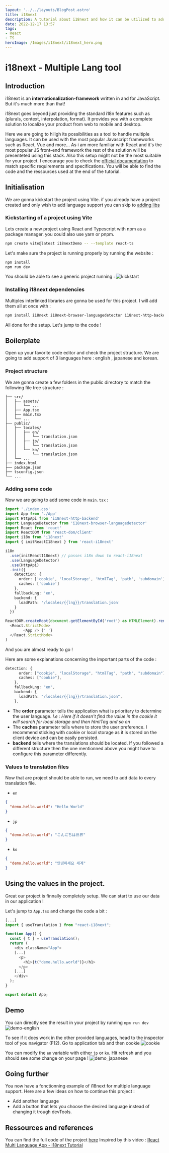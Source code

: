 ```yaml
---
layout: '../../layouts/BlogPost.astro'
title: i18next
description: A tutorial about i18next and how it can be utilized to add multiple language support to a react web application.
date: 2022-12-17 13:57
tags:
- React
- TS
heroImage: /Images/i18next/i18next_hero.png
---
```


# i18next - Multiple Lang tool

## Introduction

i18next is an **internationalization-framework** written in and for JavaScript. But it's much more than that!

i18next goes beyond just providing the standard i18n features such as (plurals, context, interpolation, format). It provides you with a complete solution to localize your product from web to mobile and desktop.

Here we are going to hiligh its possibilities as a tool to handle multiple languages. It can be used with the most popular Javascript frameworks such as React, Vue and more...
As i am more familiar with React and it's the most popular JS front-end framework the rest of the solution will be presenteted using this stack. Also this setup might not be the most suitable for your project. I encourage you to check the [official documentation](https://www.i18next.com/) to match specific requirements and specifications.
You will be able to find the code and the ressources used at the end of the tutorial.

## Initialisation

We are gonna kickstart the project using Vite. if you already have a project created and only wish to add language support you can skip to [adding libs](###Installing-i18next-dependencies)

### Kickstarting of a project using Vite

Lets create a new project using React and Typescript with npm as a package manager. you could also use yarn or pnpm.

```bash
npm create vite@latest i18nextDemo -- --template react-ts
```

Let's make sure the project is running properly by running the website :

```bash
npm install
npm run dev
```

You should be able to see a generic project running :
![kickstart](/Images/i18next/kickstart_vite.png)

### Installing i18next dependencies

Multiples interlinked libraries are gonna be used for this project. I will add them all at once with :

```bash
npm install i18next i18next-browser-languagedetector i18next-http-backend react-i18next
```

All done for the setup. Let's jump to the code !

## Boilerplate

Open up your favorite code editor and check the project structure. We are going to add support of 3 languages here : english , japanese and korean.

### Project structure

We are gonna create a few folders in the public directory to match the following file tree structure :

```
├── src/
│   ├── assets/
│   │   └── ...
│   ├── App.tsx
│   ├── main.tsx
│   └── ...
├── public/
│   ├── locales/
│   │   ├── en/
│   │   │   └── translation.json
│   │   ├── jp/
│   │   │   └── translation.json
│   │   └── ko/
│   │       └── translation.json
│   └── ...
├── index.html
├── package.json
├── tsconfig.json
└── ...

```

### Adding some code

Now we are going to add some code in `main.tsx` :

```typescript
import './index.css'
import App from './App'
import HttpApi from 'i18next-http-backend'
import LanguageDetector from 'i18next-browser-languagedetector'
import React from 'react'
import ReactDOM from 'react-dom/client'
import i18n from 'i18next'
import { initReactI18next } from 'react-i18next'

i18n
  .use(initReactI18next) // passes i18n down to react-i18next
  .use(LanguageDetector)
  .use(HttpApi)
  .init({
    detection: {
      order: ['cookie', 'localStorage', 'htmlTag', 'path', 'subdomain'],
      caches: ['cookie']
    },
    fallbackLng: 'en',
    backend: {
      loadPath: '/locales/{{lng}}/translation.json'
    }
  })

ReactDOM.createRoot(document.getElementById('root') as HTMLElement).render(
  <React.StrictMode>
        <App /> {' '}
  </React.StrictMode>
)
```

And you are almost ready to go !

Here are some explanations concerning the important parts of the code :

```typescript
detection: {
      order: ["cookie", "localStorage", "htmlTag", "path", "subdomain"],
      caches: ["cookie"],
    },
    fallbackLng: "en",
    backend: {
      loadPath: "/locales/{{lng}}/translation.json",
    },
```

- The **order** parameter tells the application what is prioritary to determine the user language.
  _I.e : Here if it doesn't find the value in the cookie it will search for local storage and then htmlTag and so on_
- The **caches** parameter tells where to store the user preference. I recommend sticking with cookie or local storage as it is stored on the client device and can be easily persisted.
- **backend** tells where the translations should be located. If you followed a different structure then the one mentionned above you might have to configure this parameter differently.

### Values to translation files

Now that are project should be able to run, we need to add data to every translation file.

- `en`

```json
{
  "demo.hello.world": "Hello World"
}
```

- `jp`

```json
{
  "demo.hello.world": "こんにちは世界"
}
```

- `ko`

```json
{
  "demo.hello.world": "안녕하세요 세계"
}
```

## Using the values in the project.

Great our project is finnally completely setup. We can start to use our data in our application !

Let's jump to `App.tsx` and change the code a bit :

```typescript
[...]
import { useTranslation } from "react-i18next";

function App() {
  const { t } = useTranslation();
  return (
    <div className="App">
    [...]
      <p>
        <h1>{t("demo.hello.world")}</h1>
      </p>
    [...]
    </div>
  );
}

export default App;
```

## Demo

You can directly see the result in your project by running `npm run dev`
![demo-english](/Images/i18next/demo_english.png)

To see if it does work in the other provided languages, head to the inspector tool of you navigator (F12). Go to application tab and then cookie
![cookie](/Images/i18next/cookie.png)

You can modify the `en` variable with either `jp` or `ko`. Hit refresh and you should see some change on your page !
![demo_japanese](/Images/i18next/demo_japanese.png)

## Going further

You now have a fonctionning example of i18next for multiple language support. Here are a few ideas on how to continue this project :

- Add another language
- Add a button that lets you choose the desired language instead of changing it trough devTools.

## Ressources and references

You can find the full code of the project [here](https://gitlab.com/Guillaumeexc1/18next-demo)
Inspired by this video : [React Multi Language App - i18next Tutorial](https://www.youtube.com/watch?v=w04LXKlusCQ)

